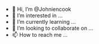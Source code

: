 - 👋 Hi, I’m @Johniencook
- 👀 I’m interested in ...
- 🌱 I’m currently learning ...
- 💞️ I’m looking to collaborate on ...
- 📫 How to reach me ...

<!---
Johniencook/Johniencook is a ✨ special ✨ repository because its `README.md` (this file) appears on your GitHub profile.
You can click the Preview link to take a look at your changes.
--->
